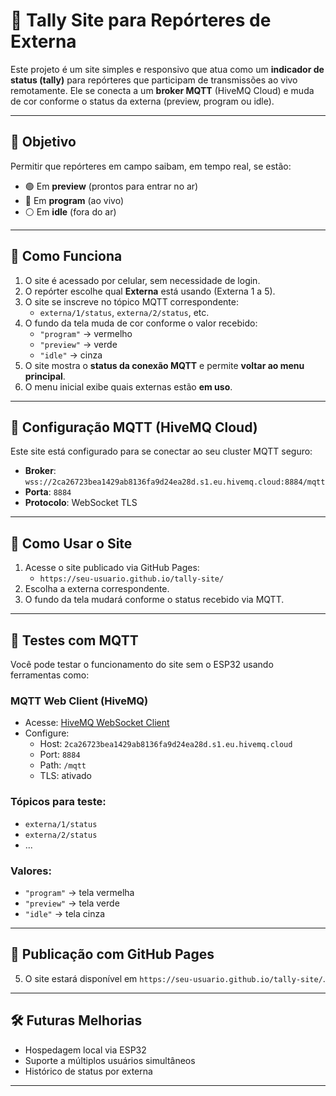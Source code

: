 # 📡 Tally Site para Repórteres de Externa

Este projeto é um site simples e responsivo que atua como um **indicador de status (tally)** para repórteres que participam de transmissões ao vivo remotamente. Ele se conecta a um **broker MQTT** (HiveMQ Cloud) e muda de cor conforme o status da externa (preview, program ou idle).

---

## 🎯 Objetivo

Permitir que repórteres em campo saibam, em tempo real, se estão:
- 🟢 Em **preview** (prontos para entrar no ar)
- 🔴 Em **program** (ao vivo)
- ⚪️ Em **idle** (fora do ar)

---

## 🧠 Como Funciona

1. O site é acessado por celular, sem necessidade de login.
2. O repórter escolhe qual **Externa** está usando (Externa 1 a 5).
3. O site se inscreve no tópico MQTT correspondente:
   - `externa/1/status`, `externa/2/status`, etc.
4. O fundo da tela muda de cor conforme o valor recebido:
   - `"program"` → vermelho
   - `"preview"` → verde
   - `"idle"` → cinza
5. O site mostra o **status da conexão MQTT** e permite **voltar ao menu principal**.
6. O menu inicial exibe quais externas estão **em uso**.

---

## 🔐 Configuração MQTT (HiveMQ Cloud)

Este site está configurado para se conectar ao seu cluster MQTT seguro:

- **Broker**: `wss://2ca26723bea1429ab8136fa9d24ea28d.s1.eu.hivemq.cloud:8884/mqtt`
- **Porta**: `8884`
- **Protocolo**: WebSocket TLS


---

## 📱 Como Usar o Site

1. Acesse o site publicado via GitHub Pages:
   - `https://seu-usuario.github.io/tally-site/`
2. Escolha a externa correspondente.
3. O fundo da tela mudará conforme o status recebido via MQTT.

---

## 🧪 Testes com MQTT

Você pode testar o funcionamento do site sem o ESP32 usando ferramentas como:

### MQTT Web Client (HiveMQ)
- Acesse: [HiveMQ WebSocket Client](https://www.hivemq.com/demos/websocket-client/)
- Configure:
  - Host: `2ca26723bea1429ab8136fa9d24ea28d.s1.eu.hivemq.cloud`
  - Port: `8884`
  - Path: `/mqtt`
  - TLS: ativado
  

### Tópicos para teste:
- `externa/1/status`
- `externa/2/status`
- ...

### Valores:
- `"program"` → tela vermelha
- `"preview"` → tela verde
- `"idle"` → tela cinza

---

## 🚀 Publicação com GitHub Pages


5. O site estará disponível em `https://seu-usuario.github.io/tally-site/`.

---

## 🛠️ Futuras Melhorias

- Hospedagem local via ESP32
- Suporte a múltiplos usuários simultâneos
- Histórico de status por externa

---


